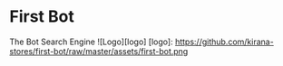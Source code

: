 # First Bot

The Bot Search Engine
![Logo][logo]
[logo]: https://github.com/kirana-stores/first-bot/raw/master/assets/first-bot.png
